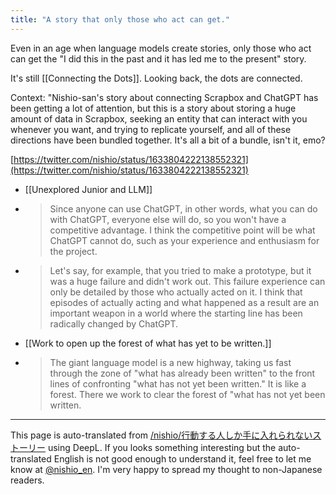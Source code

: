 ```yaml
---
title: "A story that only those who act can get."
---
```


Even in an age when language models create stories, only those who act can get the "I did this in the past and it has led me to the present" story.

It's still [[Connecting the Dots]]. Looking back, the dots are connected.

Context: "Nishio-san's story about connecting Scrapbox and ChatGPT has been getting a lot of attention, but this is a story about storing a huge amount of data in Scrapbox, seeking an entity that can interact with you whenever you want, and trying to replicate yourself, and all of these directions have been bundled together. It's all a bit of a bundle, isn't it, emo?

[https://twitter.com/nishio/status/1633804222138552321](https://twitter.com/nishio/status/1633804222138552321)

- [[Unexplored Junior and LLM]]
- > Since anyone can use ChatGPT, in other words, what you can do with ChatGPT, everyone else will do, so you won't have a competitive advantage. I think the competitive point will be what ChatGPT cannot do, such as your experience and enthusiasm for the project.
- > Let's say, for example, that you tried to make a prototype, but it was a huge failure and didn't work out. This failure experience can only be detailed by those who actually acted on it. I think that episodes of actually acting and what happened as a result are an important weapon in a world where the starting line has been radically changed by ChatGPT.

- [[Work to open up the forest of what has yet to be written.]]
- > The giant language model is a new highway, taking us fast through the zone of "what has already been written" to the front lines of confronting "what has not yet been written." It is like a forest. There we work to clear the forest of "what has not yet been written.

---
This page is auto-translated from [/nishio/行動する人しか手に入れられないストーリー](https://scrapbox.io/nishio/行動する人しか手に入れられないストーリー) using DeepL. If you looks something interesting but the auto-translated English is not good enough to understand it, feel free to let me know at [@nishio_en](https://twitter.com/nishio_en). I'm very happy to spread my thought to non-Japanese readers.
